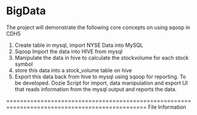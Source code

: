 BigData
=======

The project will demonstrate the following core concepts on using sqoop in CDH5
1. Create table in mysql, import NYSE Data into MySQL
2. Sqoop Import the data into HIVE from mysql
3. Manipulate the data in hive to calculate the stockvolume for each stock symbol
4. store this data into a stock_volume table on hive
5. Export this data back from hive to mysql using sqoop for reporting.
To be developed.
Oozie Script for import, data manipulation and export
UI that reads information from the mysql output and reports the data.

===============================================================================================
File Information

